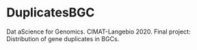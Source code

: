 # DuplicatesBGC
Dat aScience for Genomics. CIMAT-Langebio 2020. Final project: Distribution of gene duplicates in BGCs.
